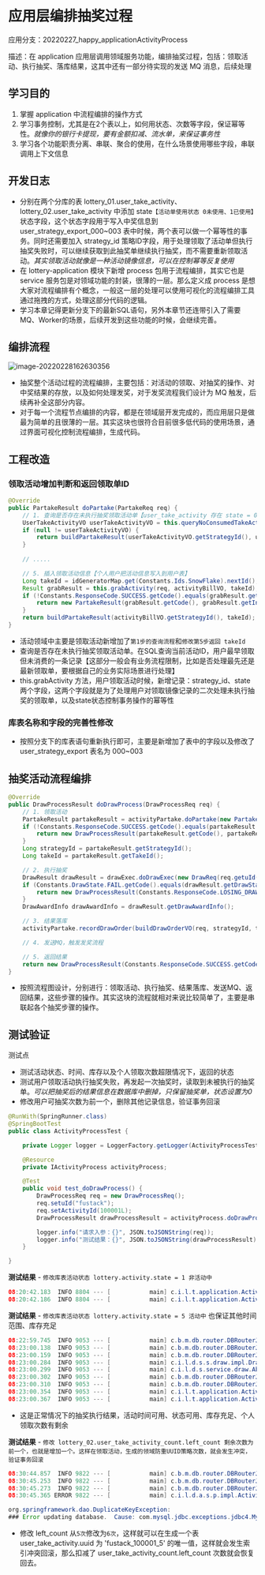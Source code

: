 # 应用层编排抽奖过程

应用分支：20220227_happy_applicationActivityProcess

描述：在 application 应用层调用领域服务功能，编排抽奖过程，包括：领取活动、执行抽奖、落库结果，这其中还有一部分待实现的发送 MQ 消息，后续处理

## 学习目的

1. 掌握 application 中流程编排的操作方式
2. 学习事务控制，尤其是在2个表以上，如何用状态、次数等字段，保证幂等性。*就像你的银行卡提现，要有金额扣减、流水单，来保证事务性*
3. 学习各个功能职责分离、串联、聚合的使用，在什么场景使用哪些字段，串联调用上下文信息

## 开发日志

- 分别在两个分库的表 lottery_01.user_take_activity、lottery_02.user_take_activity 中添加 state`【活动单使用状态 0未使用、1已使用】` 状态字段，这个状态字段用于写入中奖信息到 user_strategy_export_000~003 表中时候，两个表可以做一个幂等性的事务。同时还需要加入 strategy_id 策略ID字段，用于处理领取了活动单但执行抽奖失败时，可以继续获取到此抽奖单继续执行抽奖，而不需要重新领取活动。*其实领取活动就像是一种活动镜像信息，可以在控制幂等反复使用*
- 在 lottery-application 模块下新增 process 包用于流程编排，其实它也是 service 服务包是对领域功能的封装，很薄的一层。那么定义成 process 是想大家对流程编排有个概念，一般这一层的处理可以使用可视化的流程编排工具通过拖拽的方式，处理这部分代码的逻辑。
- 学习本章记得更新分支下的最新SQL语句，另外本章节还连带引入了需要MQ、Worker的场景，后续开发到这些功能的时候，会继续完善。

## 编排流程

![image-20220228162630356](https://happychan.oss-cn-shenzhen.aliyuncs.com/img/image-20220228162630356.png)



- 抽奖整个活动过程的流程编排，主要包括：对活动的领取、对抽奖的操作、对中奖结果的存放，以及如何处理发奖，对于发奖流程我们设计为 MQ 触发，后续再补全这部分内容。
- 对于每一个流程节点编排的内容，都是在领域层开发完成的，而应用层只是做最为简单的且很薄的一层。其实这块也很符合目前很多低代码的使用场景，通过界面可视化控制流程编排，生成代码。

## 工程改造

### 领取活动增加判断和返回领取单ID

```java
@Override
public PartakeResult doPartake(PartakeReq req) {
    // 1. 查询是否存在未执行抽奖领取活动单【user_take_activity 存在 state = 0，领取了但抽奖过程失败的，可以直接返回领取结果继续抽奖】
    UserTakeActivityVO userTakeActivityVO = this.queryNoConsumedTakeActivityOrder(req.getActivityId(), req.getuId());
    if (null != userTakeActivityVO) {
        return buildPartakeResult(userTakeActivityVO.getStrategyId(), userTakeActivityVO.getTakeId());
    }
    
    // .....

    // 5. 插入领取活动信息【个人用户把活动信息写入到用户表】
    Long takeId = idGeneratorMap.get(Constants.Ids.SnowFlake).nextId();
    Result grabResult = this.grabActivity(req, activityBillVO, takeId);
    if (!Constants.ResponseCode.SUCCESS.getCode().equals(grabResult.getCode())) {
        return new PartakeResult(grabResult.getCode(), grabResult.getInfo());
    }
    return buildPartakeResult(activityBillVO.getStrategyId(), takeId);
}
```

- 活动领域中主要是领取活动新增加了`第1步的查询流程`和`修改第5步返回 takeId`
- 查询是否存在未执行抽奖领取活动单。在SQL查询当前活动ID，用户最早领取但未消费的一条记录【这部分一般会有业务流程限制，比如是否处理最先还是最新领取单，要根据自己的业务实际场景进行处理】
- this.grabActivity 方法，用户领取活动时候，新增记录：strategy_id、state 两个字段，这两个字段就是为了处理用户对领取镜像记录的二次处理未执行抽奖的领取单，以及state状态控制事务操作的幂等性

### 库表名称和字段的完善性修改

- 按照分支下的库表语句重新执行即可，主要是新增加了表中的字段以及修改了 user_strategy_export 表名为 000~003

## 抽奖活动流程编排

```java
@Override
public DrawProcessResult doDrawProcess(DrawProcessReq req) {
    // 1. 领取活动
    PartakeResult partakeResult = activityPartake.doPartake(new PartakeReq(req.getuId(), req.getActivityId()));
    if (!Constants.ResponseCode.SUCCESS.getCode().equals(partakeResult.getCode())) {
        return new DrawProcessResult(partakeResult.getCode(), partakeResult.getInfo());
    }
    Long strategyId = partakeResult.getStrategyId();
    Long takeId = partakeResult.getTakeId();

    // 2. 执行抽奖
    DrawResult drawResult = drawExec.doDrawExec(new DrawReq(req.getuId(), strategyId, String.valueOf(takeId)));
    if (Constants.DrawState.FAIL.getCode().equals(drawResult.getDrawState())) {
        return new DrawProcessResult(Constants.ResponseCode.LOSING_DRAW.getCode(), Constants.ResponseCode.LOSING_DRAW.getInfo());
    }
    DrawAwardInfo drawAwardInfo = drawResult.getDrawAwardInfo();

    // 3. 结果落库
    activityPartake.recordDrawOrder(buildDrawOrderVO(req, strategyId, takeId, drawAwardInfo));

    // 4. 发送MQ，触发发奖流程

    // 5. 返回结果
    return new DrawProcessResult(Constants.ResponseCode.SUCCESS.getCode(), Constants.ResponseCode.SUCCESS.getInfo(), drawAwardInfo);
}

```

- 按照流程图设计，分别进行：领取活动、执行抽奖、结果落库、发送MQ、返回结果，这些步骤的操作。其实这块的流程就相对来说比较简单了，主要是串联起各个抽奖步骤的操作。



## 测试验证

测试点

- 测试活动状态、时间、库存以及个人领取次数超限情况下，返回的状态
- 测试用户领取活动执行抽奖失败，再发起一次抽奖时，读取到未被执行的抽奖单。*可以把抽奖后的结果信息在数据库中删掉，只保留抽奖单，状态设置为0*
- 修改用户可抽奖次数为前一个，删除其他记录信息，验证事务回滚

```java
@RunWith(SpringRunner.class)
@SpringBootTest
public class ActivityProcessTest {

    private Logger logger = LoggerFactory.getLogger(ActivityProcessTest.class);

    @Resource
    private IActivityProcess activityProcess;

    @Test
    public void test_doDrawProcess() {
        DrawProcessReq req = new DrawProcessReq();
        req.setuId("fustack");
        req.setActivityId(100001L);
        DrawProcessResult drawProcessResult = activityProcess.doDrawProcess(req);

        logger.info("请求入参：{}", JSON.toJSONString(req));
        logger.info("测试结果：{}", JSON.toJSONString(drawProcessResult));
    }

}
```

**测试结果** - `修改库表活动状态 lottery.activity.state = 1 非活动中`

```java
08:20:42.183  INFO 8804 --- [           main] c.i.l.t.application.ActivityProcessTest  : 请求入参：{"activityId":100001,"uId":"fustack"}
08:20:42.186  INFO 8804 --- [           main] c.i.l.t.application.ActivityProcessTest  : 测试结果：{"code":"0001","info":"活动当前状态非可用"}
```

**测试结果** - `修改库表活动状态 lottery.activity.state = 5 活动中` 也保证其他时间范围、库存充足

```java
08:22:59.745  INFO 9053 --- [           main] c.b.m.db.router.DBRouterJoinPoint        : 数据库路由 dbIdx：2 tbIdx：0
08:23:00.138  INFO 9053 --- [           main] c.b.m.db.router.DBRouterJoinPoint        : 数据库路由 dbIdx：2 tbIdx：0
08:23:00.159  INFO 9053 --- [           main] c.b.m.db.router.DBRouterJoinPoint        : 数据库路由 dbIdx：2 tbIdx：0
08:23:00.284  INFO 9053 --- [           main] c.i.l.d.s.s.draw.impl.DrawExecImpl           : 执行抽奖策略 strategyId：10001，无库存排除奖品列表ID集合 awardList：["1"]
08:23:00.299  INFO 9053 --- [           main] c.i.l.d.s.service.draw.AbstractDrawBase   : 执行策略抽奖完成【已中奖】，用户：fustack 策略ID：10001 奖品ID：2 奖品名称：iphone
08:23:00.302  INFO 9053 --- [           main] c.b.m.db.router.DBRouterJoinPoint        : 数据库路由 dbIdx：2 tbIdx：0
08:23:00.310  INFO 9053 --- [           main] c.b.m.db.router.DBRouterJoinPoint        : 数据库路由 dbIdx：2 tbIdx：0
08:23:00.354  INFO 9053 --- [           main] c.i.l.t.application.ActivityProcessTest      : 请求入参：{"activityId":100001,"uId":"fustack"}
08:23:00.367  INFO 9053 --- [           main] c.i.l.t.application.ActivityProcessTest      : 测试结果：{"code":"0000","drawAwardInfo":{"awardContent":"Code","awardId":"2","awardName":"iphone","awardType":1,"grantType":1,"strategyMode":2},"info":"成功"}
```

- 这是正常情况下的抽奖执行结果，活动时间可用、状态可用、库存充足、个人领取次数有剩余

**测试结果** - `修改 lottery_02.user_take_activity_count.left_count 剩余次数为前一个，也就是增加一个。这样在领取活动，生成的领域防重UUID策略次数，就会发生冲突，验证事务回滚`

```java
08:30:44.857  INFO 9822 --- [           main] c.b.m.db.router.DBRouterJoinPoint        : 数据库路由 dbIdx：2 tbIdx：0
08:30:45.253  INFO 9822 --- [           main] c.b.m.db.router.DBRouterJoinPoint        : 数据库路由 dbIdx：2 tbIdx：0
08:30:45.273  INFO 9822 --- [           main] c.b.m.db.router.DBRouterJoinPoint        : 数据库路由 dbIdx：2 tbIdx：0
08:30:45.365 ERROR 9822 --- [           main] c.i.l.d.a.s.p.impl.ActivityPartakeImpl   : 领取活动，唯一索引冲突 activityId：100001 uId：fustack

org.springframework.dao.DuplicateKeyException: 
### Error updating database.  Cause: com.mysql.jdbc.exceptions.jdbc4.MySQLIntegrityConstraintViolationException: Duplicate entry 'fustack_100001_5' for key 'idx_uuid'
```

- 修改 left_count 从`5次`修改为`6次`，这样就可以在生成一个表 user_take_activity.uuid 为 'fustack_100001_5' 的唯一值，这样就会发生索引冲突回滚，那么扣减了 user_take_activity_count.left_count 次数就会恢复回去。











